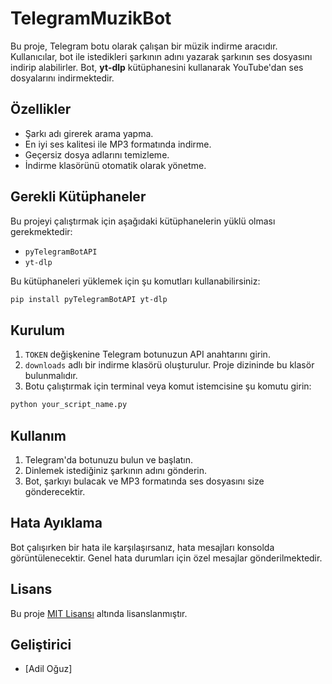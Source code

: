 # TelegramMuzikBot


Bu proje, Telegram botu olarak çalışan bir müzik indirme aracıdır. Kullanıcılar, bot ile istedikleri şarkının adını yazarak şarkının ses dosyasını indirip alabilirler. Bot, **yt-dlp** kütüphanesini kullanarak YouTube'dan ses dosyalarını indirmektedir.

## Özellikler

- Şarkı adı girerek arama yapma.
- En iyi ses kalitesi ile MP3 formatında indirme.
- Geçersiz dosya adlarını temizleme.
- İndirme klasörünü otomatik olarak yönetme.

## Gerekli Kütüphaneler

Bu projeyi çalıştırmak için aşağıdaki kütüphanelerin yüklü olması gerekmektedir:

- `pyTelegramBotAPI`
- `yt-dlp`

Bu kütüphaneleri yüklemek için şu komutları kullanabilirsiniz:

```bash
pip install pyTelegramBotAPI yt-dlp
```

## Kurulum

1. `TOKEN` değişkenine Telegram botunuzun API anahtarını girin.
2. `downloads` adlı bir indirme klasörü oluşturulur. Proje dizininde bu klasör bulunmalıdır.
3. Botu çalıştırmak için terminal veya komut istemcisine şu komutu girin:

```bash
python your_script_name.py
```

## Kullanım

1. Telegram'da botunuzu bulun ve başlatın.
2. Dinlemek istediğiniz şarkının adını gönderin.
3. Bot, şarkıyı bulacak ve MP3 formatında ses dosyasını size gönderecektir.

## Hata Ayıklama

Bot çalışırken bir hata ile karşılaşırsanız, hata mesajları konsolda görüntülenecektir. Genel hata durumları için özel mesajlar gönderilmektedir.

## Lisans

Bu proje [MIT Lisansı](LICENSE) altında lisanslanmıştır.

## Geliştirici

- [Adil Oğuz]
